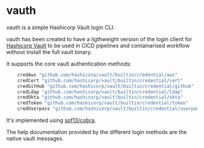 # vauth

vauth is a simple Hashicorp Vault login CLI.

vauth has been created to have a ligthweight version of the login client for [Hashicorp Vault](https://vaultproject.io/) to be used in  CICD pipelines and containarised workflow without install the full vault binary.

It supports the core vault authentication methods:

```go
    credAws "github.com/hashicorp/vault/builtin/credential/aws"
    credCert "github.com/hashicorp/vault/builtin/credential/cert"
    credGitHub "github.com/hashicorp/vault/builtin/credential/github"
    credLdap "github.com/hashicorp/vault/builtin/credential/ldap"
    credOkta "github.com/hashicorp/vault/builtin/credential/okta"
    credToken "github.com/hashicorp/vault/builtin/credential/token"
    credUserpass "github.com/hashicorp/vault/builtin/credential/userpass"
```

It's implemented using [spf13/cobra](https://github.com/spf13/cobra).

The help documentation provided by the different login methods are the native vault messages.

